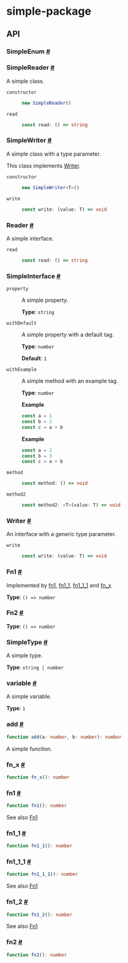 # simple-package

## API

### SimpleEnum <a id="simple-enum" href="#simple-enum">#</a>

<!-- Declaration kind 8 is not implemented (name: SimpleEnum) -->

### SimpleReader <a id="simple-reader" href="#simple-reader">#</a>

A simple class.

<dl>

<dt>

`constructor`

</dt>

<dd>

```ts
new SimpleReader()
```

</dd>

<dt>

`read`

</dt>

<dd>

```ts
const read: () => string
```

</dd>

</dl>

### SimpleWriter <a id="simple-writer" href="#simple-writer">#</a>

A simple class with a type parameter.

This class implements [Writer](README.md#writer).

<dl>

<dt>

`constructor`

</dt>

<dd>

```ts
new SimpleWriter<T>()
```

</dd>

<dt>

`write`

</dt>

<dd>

```ts
const write: (value: T) => void
```

</dd>

</dl>

### Reader <a id="reader" href="#reader">#</a>

A simple interface.

<dl>

<dt>

`read`

</dt>

<dd>

```ts
const read: () => string
```

</dd>

</dl>

### SimpleInterface <a id="simple-interface" href="#simple-interface">#</a>

<dl>

<dt>

`property`

</dt>

<dd>

A simple property.

**Type**: `string`

</dd>

<dt>

`withDefault`

</dt>

<dd>

A simple property with a default tag.

**Type**: `number`

**Default**: `1`

</dd>

<dt>

`withExample`

</dt>

<dd>

A simple method with an example tag.

**Type**: `number`

**Example**

```ts
const a = 1
const b = 2
const c = a + b
```

**Example**

```ts
const a = 2
const b = 3
const c = a + b
```

</dd>

<dt>

`method`

</dt>

<dd>

```ts
const method: () => void
```

</dd>

<dt>

`method2`

</dt>

<dd>

```ts
const method2: <T>(value: T) => void
```

</dd>

</dl>

### Writer <a id="writer" href="#writer">#</a>

An interface with a generic type parameter.

<dl>

<dt>

`write`

</dt>

<dd>

```ts
const write: (value: T) => void
```

</dd>

</dl>

### Fn1 <a id="fn1" href="#fn1">#</a>

Implemented by [fn1](README.md#fn1-1), [fn1\_1](README.md#fn1-1-1), [fn1\_1\_1](README.md#fn1-1-1-1) and [fn\_x](README.md#fn-x)

**Type**: `() => number`

### Fn2 <a id="fn2" href="#fn2">#</a>

**Type**: `() => number`

### SimpleType <a id="simple-type" href="#simple-type">#</a>

A simple type.

**Type**: `string | number`

### variable <a id="variable" href="#variable">#</a>

A simple variable.

**Type**: `1`

### add <a id="add" href="#add">#</a>

```ts
function add(a: number, b: number): number
```

A simple function.

### fn\_x <a id="fn-x" href="#fn-x">#</a>

```ts
function fn_x(): number
```

### fn1 <a id="fn1-1" href="#fn1-1">#</a>

```ts
function fn1(): number
```

See also [Fn1](README.md#fn1)

### fn1\_1 <a id="fn1-1-1" href="#fn1-1-1">#</a>

```ts
function fn1_1(): number
```

### fn1\_1\_1 <a id="fn1-1-1-1" href="#fn1-1-1-1">#</a>

```ts
function fn1_1_1(): number
```

See also [Fn1](README.md#fn1)

### fn1\_2 <a id="fn1-2" href="#fn1-2">#</a>

```ts
function fn1_2(): number
```

See also [Fn1](README.md#fn1)

### fn2 <a id="fn2-1" href="#fn2-1">#</a>

```ts
function fn2(): number
```
